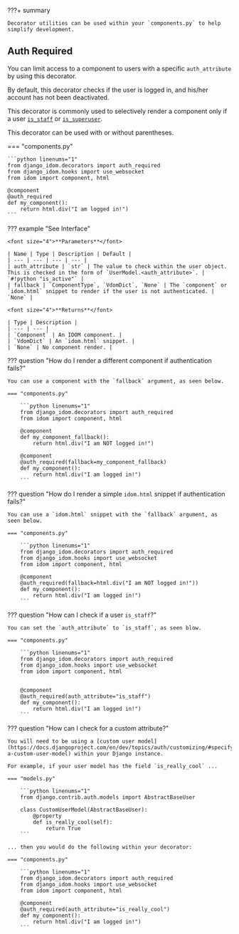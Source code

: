???+ summary

    Decorator utilities can be used within your `components.py` to help simplify development.

## Auth Required

You can limit access to a component to users with a specific `auth_attribute` by using this decorator.

By default, this decorator checks if the user is logged in, and his/her account has not been deactivated.

This decorator is commonly used to selectively render a component only if a user [`is_staff`](https://docs.djangoproject.com/en/dev/ref/contrib/auth/#django.contrib.auth.models.User.is_staff) or [`is_superuser`](https://docs.djangoproject.com/en/dev/ref/contrib/auth/#django.contrib.auth.models.User.is_superuser).

This decorator can be used with or without parentheses.

=== "components.py"

    ```python linenums="1"
    from django_idom.decorators import auth_required
    from django_idom.hooks import use_websocket
    from idom import component, html

    @component
    @auth_required
    def my_component():
        return html.div("I am logged in!")
    ```

??? example "See Interface"

    <font size="4">**Parameters**</font>

    | Name | Type | Description | Default |
    | --- | --- | --- | --- |
    | auth_attribute | `str` | The value to check within the user object. This is checked in the form of `UserModel.<auth_attribute>`. | `#!python "is_active"` |
    | fallback | `ComponentType`, `VdomDict`, `None` | The `component` or `idom.html` snippet to render if the user is not authenticated. | `None` |

    <font size="4">**Returns**</font>

    | Type | Description |
    | --- | --- |
    | `Component` | An IDOM component. |
    | `VdomDict` | An `idom.html` snippet. |
    | `None` | No component render. |

??? question "How do I render a different component if authentication fails?"

    You can use a component with the `fallback` argument, as seen below.

    === "components.py"

        ```python linenums="1"
        from django_idom.decorators import auth_required
        from idom import component, html

        @component
        def my_component_fallback():
            return html.div("I am NOT logged in!")

        @component
        @auth_required(fallback=my_component_fallback)
        def my_component():
            return html.div("I am logged in!")
        ```

??? question "How do I render a simple `idom.html` snippet if authentication fails?"

    You can use a `idom.html` snippet with the `fallback` argument, as seen below.

    === "components.py"

        ```python linenums="1"
        from django_idom.decorators import auth_required
        from django_idom.hooks import use_websocket
        from idom import component, html

        @component
        @auth_required(fallback=html.div("I am NOT logged in!"))
        def my_component():
            return html.div("I am logged in!")
        ```

??? question "How can I check if a user `is_staff`?"

    You can set the `auth_attribute` to `is_staff`, as seen blow.

    === "components.py"

        ```python linenums="1"
        from django_idom.decorators import auth_required
        from django_idom.hooks import use_websocket
        from idom import component, html


        @component
        @auth_required(auth_attribute="is_staff")
        def my_component():
            return html.div("I am logged in!")
        ```

??? question "How can I check for a custom attribute?"

    You will need to be using a [custom user model](https://docs.djangoproject.com/en/dev/topics/auth/customizing/#specifying-a-custom-user-model) within your Django instance.

    For example, if your user model has the field `is_really_cool` ...

    === "models.py"

        ```python linenums="1"
        from django.contrib.auth.models import AbstractBaseUser

        class CustomUserModel(AbstractBaseUser):
            @property
            def is_really_cool(self):
                return True
        ```

    ... then you would do the following within your decorator:

    === "components.py"

        ```python linenums="1"
        from django_idom.decorators import auth_required
        from django_idom.hooks import use_websocket
        from idom import component, html

        @component
        @auth_required(auth_attribute="is_really_cool")
        def my_component():
            return html.div("I am logged in!")
        ```
